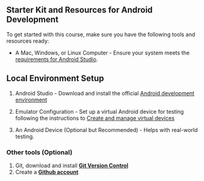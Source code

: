## Starter Kit and Resources for Android Development

To get started with this course, make sure you have the following tools and resources ready:

- A Mac, Windows, or Linux Computer - Ensure your system meets the [requirements for Android Studio](https://developer.android.com/studio/install).

## Local Environment Setup

1. Android Studio - Download and install the official [Android development environment](https://developer.android.com/studio)

2. Emulator Configuration - Set up a virtual Android device for testing following the instructions to [Create and manage virtual devices](https://developer.android.com/studio/run/managing-avds)

3. An Android Device (Optional but Recommended) - Helps with real-world testing.

### Other tools (Optional)
1. Git, download and install **[Git Version Control](https://git-scm.com/downloads)**
2. Create a **[Github account](https://github.com/join)**
